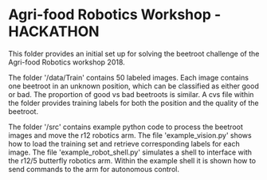 # Agri-food Robotics Workshop - HACKATHON #

This folder provides an initial set up for solving the beetroot challenge of the Agri-food Robotics 
workshop 2018.

The folder '/data/Train' contains 50 labeled images. Each image contains one beetroot in an unknown
position, which can be classified as either good or bad. The proportion of good vs bad beetroots is 
similar. A cvs file within the folder provides training labels for both the position and the quality 
of the beetroot.

The folder '/src' contains example python code to process the beetroot images and move the r12 robotics arm.
The file 'example_vision.py' shows how to load the training set and retrieve corresponding labels for each image.
The file 'example_robot_shell.py' simulates a shell to interface with the r12/5 butterfly robotics arm. Within
the example shell it is shown how to send commands to the arm for autonomous control.